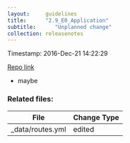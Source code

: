 ```yaml
---
layout:     guidelines
title:      "2.9_E0_Application"
subtitle:      "Unplanned change"
collection: releasenotes
---
```


Timestamp: 2016-Dec-21 14:22:29

[Repo link](https://exceedrasoftware.visualstudio.com/_git/Product%20(Documentation)%20GIT/commit/9abbff3ee58901d1e8f505a6c18650addd2526c4)

* maybe


### Related files:

File | Change Type
-------------------------------- | ------------
_data/routes.yml | edited
